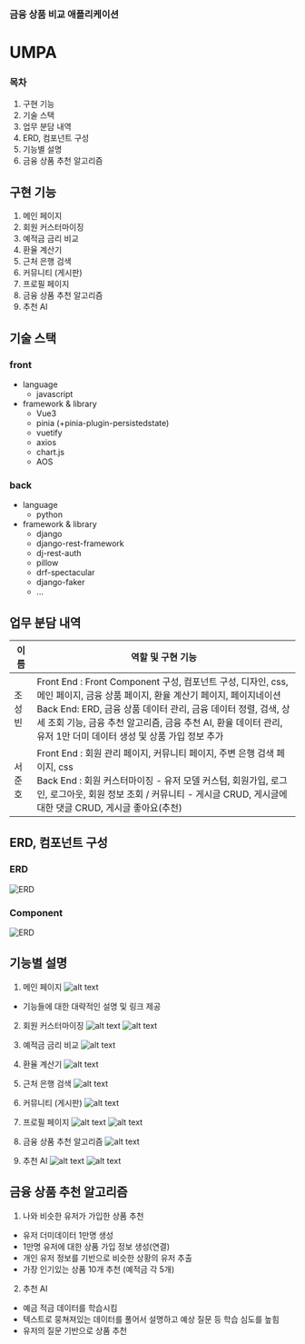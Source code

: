 ### 금융 상품 비교 애플리케이션
# UMPA

### 목차
1. 구현 기능
2. 기술 스택
3. 업무 분담 내역
4. ERD, 컴포넌트 구성
5. 기능별 설명
6. 금융 상품 추천 알고리즘

## 구현 기능
1. 메인 페이지
2. 회원 커스터마이징
3. 예적금 금리 비교
4. 환율 계산기
5. 근처 은행 검색
6. 커뮤니티 (게시판)
7. 프로필 페이지
8. 금융 상품 추천 알고리즘
9. 추천 AI


## 기술 스택
### **front**
- language
    - javascript
- framework & library
    - Vue3
    - pinia (+pinia-plugin-persistedstate)
    - vuetify
    - axios
    - chart.js
    - AOS
### **back**
- language
    - python
- framework & library
    - django
    - django-rest-framework
    - dj-rest-auth
    - pillow
    - drf-spectacular
    - django-faker
    - ...

## 업무 분담 내역
|이름|역할 및 구현 기능|
|---|---|
|조성빈 |Front End : Front Component 구성, 컴포넌트 구성, 디자인, css, 메인 페이지, 금융 상품 페이지, 환율 계산기 페이지, 페이지네이션 <br> Back End: ERD, 금융 상품 데이터 관리, 금융 데이터 정렬, 검색, 상세 조회 기능, 금융 추천 알고리즘, 금융 추천 AI, 환율 데이터 관리, 유저 1만 더미 데이터 생성 및 상품 가입 정보 추가|
|서준호|Front End  : 회원 관리 페이지, 커뮤니티 페이지, 주변 은행 검색 페이지, css  <br>Back End : 회원 커스터마이징 - 유저 모델 커스텀, 회원가입, 로그인, 로그아웃, 회원 정보 조회 / 커뮤니티 - 게시글 CRUD, 게시글에 대한 댓글 CRUD, 게시글 좋아요(추천) |



## ERD, 컴포넌트 구성
### ERD
<img src='./ERD_update.drawio.png' alt='ERD'/>  

### Component  
<img src='./컴포 figma_init.png' alt='ERD'/>  

## 기능별 설명
1. 메인 페이지
![alt text](pageImg/image.png)  
- 기능들에 대한 대략적인 설명 및 링크 제공

2. 회원 커스터마이징
![alt text](pageImg/image2.png)
![alt text](pageImg/image3.png)

3. 예적금 금리 비교
![alt text](pageImg/image4.png)

4. 환율 계산기
![alt text](pageImg/image5.png)

5. 근처 은행 검색
![alt text](pageImg/image6.png)

6. 커뮤니티 (게시판)
![alt text](pageImg/image7.png)

7. 프로필 페이지
![alt text](pageImg/image8.png)
![alt text](pageImg/image9.png)

8. 금융 상품 추천 알고리즘
![alt text](pageImg/image10.png)

9. 추천 AI
![alt text](pageImg/image11.png)
![alt text](pageImg/image12.png)


## 금융 상품 추천 알고리즘
1. 나와 비슷한 유저가 가입한 상품 추천
- 유저 더미데이터 1만명 생성
- 1만명 유저에 대한 상품 가입 정보 생성(연결)
- 개인 유저 정보를 기반으로 비슷한 상황의 유저 추출
- 가장 인기있는 상품 10개 추천 (예적금 각 5개)

2. 추천 AI
- 예금 적금 데이터를 학습시킴
- 텍스트로 뭉쳐져있는 데이터를 풀어서 설명하고 예상 질문 등 학습 심도를 높힘
- 유저의 질문 기반으로 상품 추천
